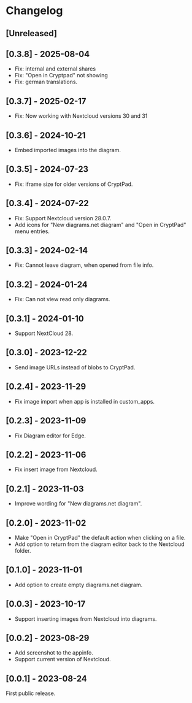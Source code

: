 <!---
SPDX-FileCopyrightText: 2023 XWiki CryptPad Team <contact@cryptpad.org> and contributors

SPDX-License-Identifier: AGPL-3.0-or-later
-->
# Changelog

## [Unreleased]

## [0.3.8] - 2025-08-04

- Fix: internal and external shares
- Fix: "Open in Cryptpad" not showing
- Fix: german translations.

## [0.3.7] - 2025-02-17

- Fix: Now working with Nextcloud versions 30 and 31

## [0.3.6] - 2024-10-21

- Embed imported images into the diagram.

## [0.3.5] - 2024-07-23

- Fix: iframe size for older versions of CryptPad.

## [0.3.4] - 2024-07-22

- Fix: Support Nextcloud version 28.0.7.
- Add icons for "New diagrams.net diagram" and "Open in CryptPad" menu entries.

## [0.3.3] - 2024-02-14

- Fix: Cannot leave diagram, when opened from file info.

## [0.3.2] - 2024-01-24

- Fix: Can not view read only diagrams.

## [0.3.1] - 2024-01-10

- Support NextCloud 28.

## [0.3.0] - 2023-12-22

- Send image URLs instead of blobs to CryptPad.

## [0.2.4] - 2023-11-29

- Fix image import when app is installed in custom_apps.

## [0.2.3] - 2023-11-09

- Fix Diagram editor for Edge.

## [0.2.2] - 2023-11-06

- Fix insert image from Nextcloud.

## [0.2.1] - 2023-11-03

- Improve wording for "New diagrams.net diagram".

## [0.2.0] - 2023-11-02

- Make "Open in CryptPad" the default action when clicking on a file.
- Add option to return from the diagram editor back to the Nextcloud folder.

## [0.1.0] - 2023-11-01

- Add option to create empty diagrams.net diagram.

## [0.0.3] - 2023-10-17

- Support inserting images from Nextcloud into diagrams.

## [0.0.2] - 2023-08-29

- Add screenshot to the appinfo.
- Support current version of Nextcloud.

## [0.0.1] - 2023-08-24

First public release.
